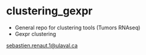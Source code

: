 # clustering_gexpr
  * General repo for clustering tools (Tumors RNAseq)
  * Gexpr clustering



sebastien.renaut.1@ulaval.ca
